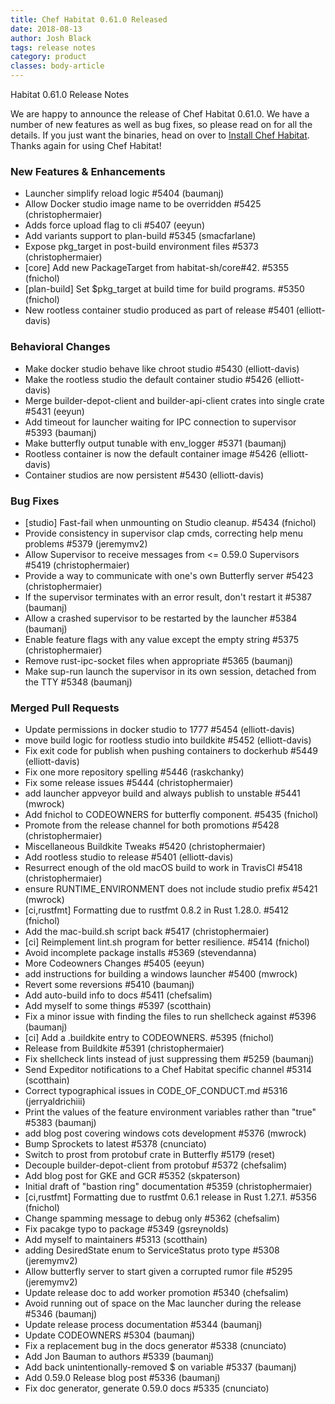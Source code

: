```yaml
---
title: Chef Habitat 0.61.0 Released
date: 2018-08-13
author: Josh Black
tags: release notes
category: product
classes: body-article
---
```


Habitat 0.61.0 Release Notes

We are happy to announce the release of Chef Habitat 0.61.0. We have a number of new features as well as bug fixes, so please read on for all the details. If you just want the binaries, head on over to [Install Chef Habitat](https://www.habitat.sh//docs/install-habitat/install-cli). Thanks again for using Chef Habitat!

### New Features & Enhancements
* Launcher simplify reload logic #5404 (baumanj)
* Allow Docker studio image name to be overridden #5425 (christophermaier)
* Adds force upload flag to cli #5407 (eeyun)
* Add variants support to plan-build #5345 (smacfarlane)
* Expose pkg_target in post-build environment files #5373 (christophermaier)
* [core] Add new PackageTarget from habitat-sh/core#42. #5355 (fnichol)
* [plan-build] Set $pkg_target at build time for build programs. #5350 (fnichol)
* New rootless container studio produced as part of release #5401 (elliott-davis)

### Behavioral Changes
* Make docker studio behave like chroot studio #5430 (elliott-davis)
* Make the rootless studio the default container studio #5426 (elliott-davis)
* Merge builder-depot-client and builder-api-client crates into single crate #5431 (eeyun)
* Add timeout for launcher waiting for IPC connection to supervisor #5393 (baumanj)
* Make butterfly output tunable with env_logger #5371 (baumanj)
* Rootless container is now the default container image #5426 (elliott-davis)
* Container studios are now persistent #5430 (elliott-davis)

### Bug Fixes
* [studio] Fast-fail when unmounting on Studio cleanup. #5434 (fnichol)
* Provide consistency in supervisor clap cmds, correcting help menu problems #5379 (jeremymv2)
* Allow Supervisor to receive messages from <= 0.59.0 Supervisors #5419 (christophermaier)
* Provide a way to communicate with one's own Butterfly server #5423 (christophermaier)
* If the supervisor terminates with an error result, don't restart it #5387 (baumanj)
* Allow a crashed supervisor to be restarted by the launcher #5384 (baumanj)
* Enable feature flags with any value except the empty string #5375 (christophermaier)
* Remove rust-ipc-socket files when appropriate #5365 (baumanj)
* Make sup-run launch the supervisor in its own session, detached from the TTY #5348 (baumanj)

### Merged Pull Requests
* Update permissions in docker studio to 1777 #5454 (elliott-davis)
* move build logic for rootless studio into buildkite #5452 (elliott-davis)
* Fix exit code for publish when pushing containers to dockerhub #5449 (elliott-davis)
* Fix one more repository spelling #5446 (raskchanky)
* Fix some release issues #5444 (christophermaier)
* add launcher appveyor build and always publish to unstable #5441 (mwrock)
* Add fnichol to CODEOWNERS for butterfly component. #5435 (fnichol)
* Promote from the release channel for both promotions #5428 (christophermaier)
* Miscellaneous Buildkite Tweaks #5420 (christophermaier)
* Add rootless studio to release #5401 (elliott-davis)
* Resurrect enough of the old macOS build to work in TravisCI #5418 (christophermaier)
* ensure RUNTIME_ENVIRONMENT does not include studio prefix #5421 (mwrock)
* [ci,rustfmt] Formatting due to rustfmt 0.8.2 in Rust 1.28.0. #5412 (fnichol)
* Add the mac-build.sh script back #5417 (christophermaier)
* [ci] Reimplement lint.sh program for better resilience. #5414 (fnichol)
* Avoid incomplete package installs #5369 (stevendanna)
* More Codeowners Changes #5405 (eeyun)
* add instructions for building a windows launcher #5400 (mwrock)
* Revert some reversions #5410 (baumanj)
* Add auto-build info to docs #5411 (chefsalim)
* Add myself to some things #5397 (scotthain)
* Fix a minor issue with finding the files to run shellcheck against #5396 (baumanj)
* [ci] Add a .buildkite entry to CODEOWNERS. #5395 (fnichol)
* Release from Buildkite #5391 (christophermaier)
* Fix shellcheck lints instead of just suppressing them #5259 (baumanj)
* Send Expeditor notifications to a Chef Habitat specific channel #5314 (scotthain)
* Correct typographical issues in CODE_OF_CONDUCT.md #5316 (jerryaldrichiii)
* Print the values of the feature environment variables rather than "true" #5383 (baumanj)
* add blog post covering windows cots development #5376 (mwrock)
* Bump Sprockets to latest #5378 (cnunciato)
* Switch to prost from protobuf crate in Butterfly #5179 (reset)
* Decouple builder-depot-client from protobuf #5372 (chefsalim)
* Add blog post for GKE and GCR #5352 (skpaterson)
* Initial draft of "bastion ring" documentation #5359 (christophermaier)
* [ci,rustfmt] Formatting due to rustfmt 0.6.1 release in Rust 1.27.1. #5356 (fnichol)
* Change spamming message to debug only #5362 (chefsalim)
* Fix pacakge typo to package #5349 (gsreynolds)
* Add myself to maintainers #5313 (scotthain)
* adding DesiredState enum to ServiceStatus proto type #5308 (jeremymv2)
* Allow butterfly server to start given a corrupted rumor file #5295 (jeremymv2)
* Update release doc to add worker promotion #5340 (chefsalim)
* Avoid running out of space on the Mac launcher during the release #5346 (baumanj)
* Update release process documentation #5344 (baumanj)
* Update CODEOWNERS #5304 (baumanj)
* Fix a replacement bug in the docs generator #5338 (cnunciato)
* Add Jon Bauman to authors #5339 (baumanj)
* Add back unintentionally-removed $ on variable #5337 (baumanj)
* Add 0.59.0 Release blog post #5336 (baumanj)
* Fix doc generator, generate 0.59.0 docs #5335 (cnunciato)
